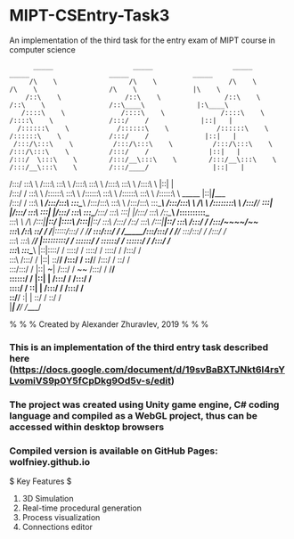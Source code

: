 # MIPT-CSEntry-Task3
An implementation of the third task for the entry exam of MIPT course in computer science

          _____                    _____                    _____                    _____                    _____                _____          
         /\    \                  /\    \                  /\    \                  /\    \                  /\    \              |\    \         
        /::\    \                /::\    \                /::\    \                /::\    \                /::\____\             |:\____\        
       /::::\    \              /::::\    \              /::::\    \              /::::\    \              /:::/    /             |::|   |        
      /::::::\    \            /::::::\    \            /::::::\    \            /::::::\    \            /:::/    /              |::|   |        
     /:::/\:::\    \          /:::/\:::\    \          /:::/\:::\    \          /:::/\:::\    \          /:::/    /               |::|   |        
    /:::/  \:::\    \        /:::/__\:::\    \        /:::/__\:::\    \        /:::/__\:::\    \        /:::/____/                |::|   |        
   /:::/    \:::\    \      /::::\   \:::\    \      /::::\   \:::\    \      /::::\   \:::\    \      /::::\    \                |::|   |        
  /:::/    / \:::\    \    /::::::\   \:::\    \    /::::::\   \:::\    \    /::::::\   \:::\    \    /::::::\    \   _____       |::|___|______  
 /:::/    /   \:::\ ___\  /:::/\:::\   \:::\____\  /:::/\:::\   \:::\    \  /:::/\:::\   \:::\____\  /:::/\:::\    \ /\    \      /::::::::\    \ 
/:::/____/  ___\:::|    |/:::/  \:::\   \:::|    |/:::/  \:::\   \:::\____\/:::/  \:::\   \:::|    |/:::/  \:::\    /::\____\    /::::::::::\____\
\:::\    \ /\  /:::|____|\::/   |::::\  /:::|____|\::/    \:::\  /:::/    /\::/    \:::\  /:::|____|\::/    \:::\  /:::/    /   /:::/~~~~/~~      
 \:::\    /::\ \::/    /  \/____|:::::\/:::/    /  \/____/ \:::\/:::/    /  \/_____/\:::\/:::/    /  \/____/ \:::\/:::/    /   /:::/    /         
  \:::\   \:::\ \/____/         |:::::::::/    /            \::::::/    /            \::::::/    /            \::::::/    /   /:::/    /          
   \:::\   \:::\____\           |::|\::::/    /              \::::/    /              \::::/    /              \::::/    /   /:::/    /           
    \:::\  /:::/    /           |::| \::/____/               /:::/    /                \::/____/               /:::/    /    \::/    /            
     \:::\/:::/    /            |::|  ~|                    /:::/    /                  ~~                    /:::/    /      \/____/             
      \::::::/    /             |::|   |                   /:::/    /                                        /:::/    /                           
       \::::/    /              \::|   |                  /:::/    /                                        /:::/    /                            
        \::/____/                \:|   |                  \::/    /                                         \::/    /                             
                                  \|___|                   \/____/                                           \/____/                              
                                                                                                                                                  

% % % Created by Alexander Zhuravlev, 2019 % % %

### This is an implementation of the third entry task described here (https://docs.google.com/document/d/19svBaBXTJNkt6l4rsYLvomiVS9p0Y5fCpDkg9Od5v-s/edit) ###
### The project was created using Unity game engine, C# coding language and compiled as a WebGL project, thus can be accessed within desktop browsers ###
### Compiled version is available on GitHub Pages: wolfniey.github.io ###

$ Key Features $

1. 3D Simulation
2. Real-time procedural generation
3. Process visualization
4. Connections editor
